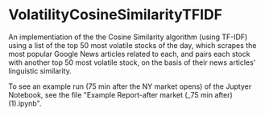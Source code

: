 # VolatilityCosineSimilarityTFIDF

An implementiation of the the Cosine Similarity algorithm (using TF-IDF) using a list of the top 50 most volatile stocks of the day, which scrapes the most popular Google News articles related to each, and pairs each stock with another top 50 most volatile stock, on the basis of their news articles' linguistic similarity.

To see an example run (75 min after the NY market opens) of the Juptyer Notebook, see the file "Example Report-after market (_75 min after) (1).ipynb".
